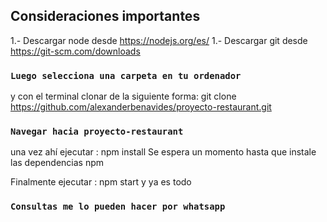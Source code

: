 
## Consideraciones importantes

1.- Descargar node desde https://nodejs.org/es/
1.- Descargar git desde https://git-scm.com/downloads

### `Luego selecciona una carpeta en tu ordenador`

y con el terminal clonar de la siguiente forma:
git clone https://github.com/alexanderbenavides/proyecto-restaurant.git


### `Navegar hacia proyecto-restaurant`

una vez ahí ejecutar : npm install
Se espera un momento hasta que instale las dependencias npm

Finalmente ejecutar : npm start y ya es todo

### `Consultas me lo pueden hacer por whatsapp`
